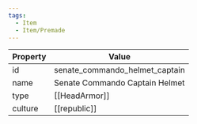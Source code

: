 ```yaml
---
tags:
  - Item
  - Item/Premade
---
```


| Property | Value                          |
| -------- | ------------------------------ |
| id       | senate_commando_helmet_captain |
| name     | Senate Commando Captain Helmet |
| type     | [[HeadArmor]]                  |
| culture  | [[republic]]          |


